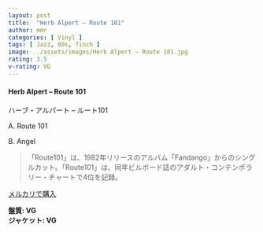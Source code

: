 ```yaml
---
layout: post
title:  "Herb Alpert – Route 101"
author: mmr
categories: [ Vinyl ]
tags: [ Jazz, 80s, 7inch ]
image: ../assets/images/Herb Alpert – Route 101.jpg
rating: 3.5
v-rating: VG
---
```


#### Herb Alpert – Route 101

ハーブ・アルパート – ルート101

A. Route 101

B. Angel

> 「Route101」は、1982年リリースのアルバム「Fandango」からのシングルカット。「Route101」は、同年ビルボード誌のアダルト・コンテンポラリー・チャートで4位を記録。

[メルカリで購入](https://jp.mercari.com/item/m71588915850)

<div class="mt-4 mb-4 d-flex align-items-center">
<strong class="mr-1">盤質: VG</strong>
</div>
<div class="mt-4 mb-4 d-flex align-items-center">
<strong class="mr-1">ジャケット: VG</strong>
</div>
